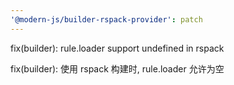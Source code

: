 ```yaml
---
'@modern-js/builder-rspack-provider': patch
---
```


fix(builder): rule.loader support undefined in rspack

fix(builder): 使用 rspack 构建时, rule.loader 允许为空
